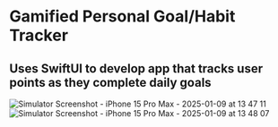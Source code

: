 # Gamified Personal Goal/Habit Tracker
## Uses SwiftUI to develop app that tracks user points as they complete daily goals
![Simulator Screenshot - iPhone 15 Pro Max - 2025-01-09 at 13 47 11](https://github.com/user-attachments/assets/82d15742-5868-470a-a9fb-2f975d160bcc)
![Simulator Screenshot - iPhone 15 Pro Max - 2025-01-09 at 13 48 07](https://github.com/user-attachments/assets/78420987-790e-4fb3-9c75-120f3666a333)

